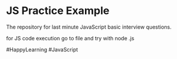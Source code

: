 # JS Practice Example

The repository for last minute JavaScript basic interview questions. 

for JS code execution go to file and try with
node <filename>.js


#HappyLearning #JavaScript
